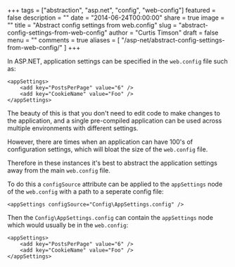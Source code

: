 +++
tags = ["abstraction", "asp.net", "config", "web-config"]
featured = false
description = ""
date = "2014-06-24T00:00:00"
share = true
image = ""
title = "Abstract config settings from web.config"
slug = "abstract-config-settings-from-web-config"
author = "Curtis Timson"
draft = false
menu = ""
comments = true
aliases = [
    "/asp-net/abstract-config-settings-from-web-config/"
]
+++

In ASP.NET, application settings can be specified in the `web.config` file such as:

    <appSettings>
        <add key="PostsPerPage" value="6" />
        <add key="CookieName" value="Foo" />
    </appSettings>

The beauty of this is that you don't need to edit code to make changes to the application, and a single pre-compiled application can be used across multiple environments with different settings.

However, there are times when an application can have 100's of configuration settings, which will bloat the size of the `web.config` file.

Therefore in these instances it's best to abstract the application settings away from the main `web.config` file.

To do this a `configSource` attribute can be applied to the `appSettings` node of the `web.config` with a path to a seperate config file:

    <appSettings configSource="Config\AppSettings.config" />

Then the `Config\AppSettings.config` can contain the `appSettings` node which would usually be in the `web.config`:

    <appSettings>
        <add key="PostsPerPage" value="6" />
        <add key="CookieName" value="Foo" />
    </appSettings>
